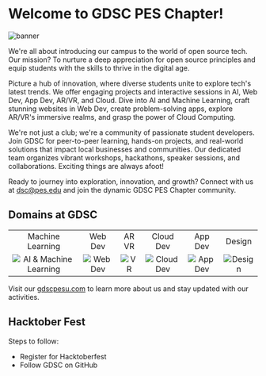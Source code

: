 # Welcome to GDSC PES Chapter!

![banner](https://github.com/dscpesu/.github/assets/27956426/a7bdfbc3-981a-4cf0-9a4c-9b31959ba289)

We're all about introducing our campus to the world of open source tech. Our mission? To nurture a deep appreciation for open source principles and equip students with the skills to thrive in the digital age.

Picture a hub of innovation, where diverse students unite to explore tech's latest trends. We offer engaging projects and interactive sessions in AI, Web Dev, App Dev, AR/VR, and Cloud. Dive into AI and Machine Learning, craft stunning websites in Web Dev, create problem-solving apps, explore AR/VR's immersive realms, and grasp the power of Cloud Computing.

We're not just a club; we're a community of passionate student developers. Join GDSC for peer-to-peer learning, hands-on projects, and real-world solutions that impact local businesses and communities. Our dedicated team organizes vibrant workshops, hackathons, speaker sessions, and collaborations. Exciting things are always afoot!

Ready to journey into exploration, innovation, and growth? Connect with us at dsc@pes.edu and join the dynamic GDSC PES Chapter community.

## Domains at GDSC
<table>
  <tr>
    <td align="center">Machine Learning</td>
    <td align="center">Web Dev</td>
    <td align="center">AR VR</td>
    <td align="center">Cloud Dev</td>
    <td align="center">App Dev</td>
    <td align="center">Design</td>
  </tr>
  <tr>
    <td align="center">
      <img src="https://github.com/dscpesu/.github/assets/27956426/b99685e7-57f8-417e-b9fb-b626a88de06d" alt="AI & Machine Learning">
    </td>
    <td align="center">
      <img src="https://github.com/dscpesu/.github/assets/27956426/5eac1701-f9e2-4807-8b64-b0e4f509c71b" alt="Web Dev">
    </td>
    <td align="center">
      <img src="https://github.com/dscpesu/.github/assets/27956426/bc3c4519-372d-4afe-aa37-4ce13bd45f60" alt="VR">
    </td>
    <td align="center">
      <img src="https://github.com/dscpesu/.github/assets/27956426/08003093-ad34-4ac2-8b5a-9ce8d6f40f1b" alt="Cloud Dev">
    </td>
    <td align="center">
      <img src="https://github.com/dscpesu/.github/assets/27956426/2169c161-ed9f-4364-a35b-9d4bba31f7ef" alt="App Dev">
    </td>
    <td align="center">
      <img src="https://github.com/dscpesu/.github/assets/27956426/287d3f1f-7ebc-4ae0-a3d3-648f41f44fa3" alt="Design">
    </td>
  </tr>
</table>

Visit our [gdscpesu.com](https://gdscpesu.com) to learn more about us and stay updated with our activities.


## Hacktober Fest
Steps to follow:
- Register for Hacktoberfest
- Follow GDSC on GitHub
